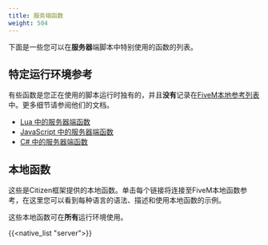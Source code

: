```yaml
---
title: 服务端函数
weight: 504
---
```


下面是一些您可以在**服务器**端脚本中特别使用的函数的列表。

特定运行环境参考
--------------------------
有些函数是您正在使用的脚本运行时独有的，并且**没有**记录在[FiveM本地参考列表](https://runtime.fivem.net/doc/reference.html)中。更多细节请参阅他们的文档。

- [Lua 中的服务器端函数](/docs/scripting-reference/runtimes/lua/server-functions)
- [JavaScript  中的服务器端函数](/docs/scripting-reference/runtimes/javascript/server-functions)
- [C# 中的服务器端函数](/docs/scripting-reference/runtimes/csharp/server-functions)

本地函数
----------------
这些是Citizen框架提供的本地函数。单击每个链接将连接至FiveM本地函数参考，在这里您可以看到每种语言的语法、描述和使用本地函数的示例。

这些本地函数可在**所有**运行环境使用。

{{<native_list "server">}}
